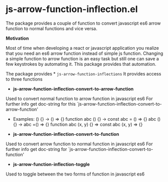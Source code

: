 # js-arrow-function-inflection.el
The package provides a couple of function to convert javascript es6 arrow function to normal functions and vice versa. 

**Motivation**

Most of time when developing a react or javascript application you realize that you need an es6 arrow function instead of simple js function. Changing a simple function to arrow function is an easy task but still one can save a few keystrokes by automating it. This package provides that automation. 

The package provides * `js-arrow-function-inflections`
It provides access to three functions

- **js-arrow-function-inflection-convert-to-arrow-function**
 
 Used to convert normal function to arrow function in javascript es6
 For further info get doc-string for this `js-arrow-function-inflection-convert-to-arrow-function'
 
  - Examples:
      () {} -> () => {}
      function abc () {} -> const abc = () => {}
      abc () {} -> abc =() => {}
      function abc (x, y) {} => const abc (x, y) => {}

- **js-arrow-function-inflection-convert-to-function**
 
 Used to convert arrow function to normal function in javascript es6
 For further info get doc-string for `js-arrow-function-inflection-convert-to-function'

- **js-arrow-function-inflection-toggle**
 
 Used to toggle between the two forms of function in javascript es6
